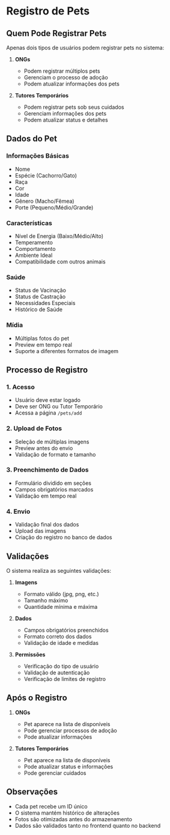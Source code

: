 # Registro de Pets

## Quem Pode Registrar Pets

Apenas dois tipos de usuários podem registrar pets no sistema:

1. **ONGs**
   - Podem registrar múltiplos pets
   - Gerenciam o processo de adoção
   - Podem atualizar informações dos pets

2. **Tutores Temporários**
   - Podem registrar pets sob seus cuidados
   - Gerenciam informações dos pets
   - Podem atualizar status e detalhes

## Dados do Pet

### Informações Básicas
- Nome
- Espécie (Cachorro/Gato)
- Raça
- Cor
- Idade
- Gênero (Macho/Fêmea)
- Porte (Pequeno/Médio/Grande)

### Características
- Nível de Energia (Baixo/Médio/Alto)
- Temperamento
- Comportamento
- Ambiente Ideal
- Compatibilidade com outros animais

### Saúde
- Status de Vacinação
- Status de Castração
- Necessidades Especiais
- Histórico de Saúde

### Mídia
- Múltiplas fotos do pet
- Preview em tempo real
- Suporte a diferentes formatos de imagem

## Processo de Registro

### 1. Acesso
- Usuário deve estar logado
- Deve ser ONG ou Tutor Temporário
- Acessa a página `/pets/add`

### 2. Upload de Fotos
- Seleção de múltiplas imagens
- Preview antes do envio
- Validação de formato e tamanho

### 3. Preenchimento de Dados
- Formulário dividido em seções
- Campos obrigatórios marcados
- Validação em tempo real

### 4. Envio
- Validação final dos dados
- Upload das imagens
- Criação do registro no banco de dados

## Validações

O sistema realiza as seguintes validações:

1. **Imagens**
   - Formato válido (jpg, png, etc.)
   - Tamanho máximo
   - Quantidade mínima e máxima

2. **Dados**
   - Campos obrigatórios preenchidos
   - Formato correto dos dados
   - Validação de idade e medidas

3. **Permissões**
   - Verificação do tipo de usuário
   - Validação de autenticação
   - Verificação de limites de registro

## Após o Registro

1. **ONGs**
   - Pet aparece na lista de disponíveis
   - Pode gerenciar processos de adoção
   - Pode atualizar informações

2. **Tutores Temporários**
   - Pet aparece na lista de disponíveis
   - Pode atualizar status e informações
   - Pode gerenciar cuidados

## Observações

- Cada pet recebe um ID único
- O sistema mantém histórico de alterações
- Fotos são otimizadas antes do armazenamento
- Dados são validados tanto no frontend quanto no backend 